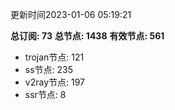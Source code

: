 更新时间2023-01-06 05:19:21

**总订阅: 73**
**总节点: 1438**
**有效节点: 561**
- trojan节点: 121
- ss节点: 235
- v2ray节点: 197
- ssr节点: 8
